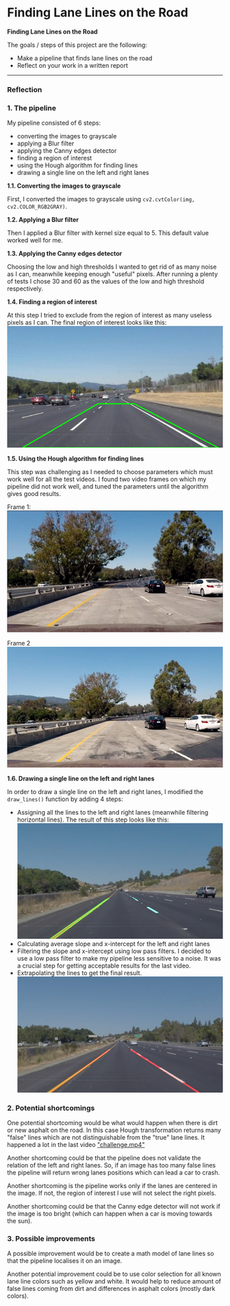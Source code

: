 # **Finding Lane Lines on the Road** 

**Finding Lane Lines on the Road**

The goals / steps of this project are the following:
* Make a pipeline that finds lane lines on the road
* Reflect on your work in a written report

---

### Reflection

### 1. The pipeline

My pipeline consisted of 6 steps:
- converting the images to grayscale
- applying a Blur filter
- applying the Canny edges detector
- finding a region of interest
- using the Hough algorithm for finding lines
- drawing a single line on the left and right lanes

**1.1. Converting the images to grayscale**

First, I converted the images to grayscale using `cv2.cvtColor(img, cv2.COLOR_RGB2GRAY)`.

**1.2. Applying a Blur filter**

Then I applied a Blur filter with kernel size equal to 5. This default value worked well for me.

**1.3. Applying the Canny edges detector**

Choosing the low and high thresholds I wanted to get rid of as many noise as I can, meanwhile keeping enough "useful" pixels.
After running a plenty of tests I chose 30 and 60 as the values of the low and high threshold respectively.

**1.4. Finding a region of interest**

At this step I tried to exclude from the region of interest as many useless pixels as I can.
The final region of interest looks like this:
![a region of interest](test_images_output/roi-solidWhiteCurve.jpg)

**1.5. Using the Hough algorithm for finding lines**

This step was challenging as I needed to choose parameters which must work well for all the test videos.
I found two video frames on which my pipeline did not work well, and tuned the
parameters until the algorithm gives good results.

Frame 1:
![frame1](test_images/challenge.jpg)

Frame 2
![frame2](test_images/challenge-2.jpg)

**1.6. Drawing a single line on the left and right lanes**

In order to draw a single line on the left and right lanes, I modified the `draw_lines()` function by adding 4 steps:
- Assigning all the lines to the left and right lanes (meanwhile filtering horizontal lines). The result of this step looks like this:
  ![step1](test_images_output/intermediate-solidYellowCurve.jpg)
- Calculating average slope and x-intercept for the left and right lanes
- Filtering the slope and x-intercept using low pass filters. I decided to use a
  low pass filter to make my pipeline less sensitive to a noise. It was a crucial step for getting acceptable results for the last video.
- Extrapolating the lines to get the final result.
  ![final result](test_images_output/solidYellowLeft.jpg)

### 2. Potential shortcomings

One potential shortcoming would be what would happen when there is dirt or new
asphalt on the road. In this case Hough transformation returns many "false" 
lines which are not distinguishable from the "true" lane lines.
It happened a lot in the last video ["challenge.mp4"](test_videos/challenge.mp4)

Another shortcoming could be that the pipeline does not validate the relation of
the left and right lanes. So, if an image has too many false lines the pipeline
will return wrong lanes positions which can lead a car to crash.

Another shortcoming is the pipeline works only if the lanes are centered in the
image. If not, the region of interest I use will not select the right pixels.

Another shortcoming could be that the Canny edge detector will not work if the
image is too bright (which can happen when a car is moving towards the sun).

### 3. Possible improvements

A possible improvement would be to create a math model of lane lines so that the
pipeline localises it on an image.

Another potential improvement could be to use color selection for all known
lane line colors such as yellow and white. It would help to reduce amount of 
false lines coming from dirt and differences in asphalt colors (mostly dark
colors).

